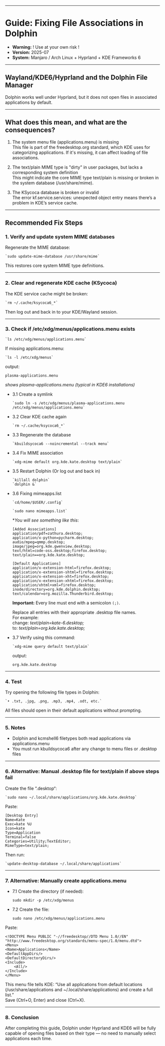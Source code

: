 -----------------------------------------------------------------------------  
# Guide: Fixing File Associations in Dolphin  


- **Warning:** ! Use at your own risk !  
- **Version:** 2025-07  
- **System:** Manjaro / Arch Linux + Hyprland + KDE Frameworks 6  

------------------------------------------------------------------------------  

## Wayland/KDE6/Hyprland and the Dolphin File Manager  

Dolphin works well under Hyprland, but it does not open files in associated applications by default.  

------------------------------------------------------------------------------  

## What does this mean, and what are the consequences?  
1. The system menu file (applications.menu) is missing  
   This file is part of the freedesktop.org standard, which KDE uses for categorizing applications. If it's missing, it can affect loading of file associations.  
       
2. The text/plain MIME type is "dirty" in user packages, but lacks a corresponding system definition  
   This might indicate the core MIME type text/plain is missing or broken in the system database (/usr/share/mime).  
       
3. The KSycoca database is broken or invalid  
   The error kf.service.services: unexpected object entry means there’s a problem in KDE’s service cache.  

------------------------------------------------------------------------------  

## Recommended Fix Steps  


### 1. Verify and update system MIME databases  

Regenerate the MIME database:  

    `sudo update-mime-database /usr/share/mime`  

This restores core system MIME type definitions.  


______________________________________________________________________________  
### 2. Clear and regenerate KDE cache (KSycoca)  

The KDE service cache might be broken:  

    `rm ~/.cache/ksycoca6_*`  

Then log out and back in to your KDE/Wayland session.  


______________________________________________________________________________
### 3. Check if /etc/xdg/menus/applications.menu exists  

    `ls /etc/xdg/menus/applications.menu`  

If missing applications.menu:  

    `ls -l /etc/xdg/menus`  

output:  

`plasma-applications.menu`  

*shows plasma-applications.menu (typical in KDE6 installations)*  


  * 3.1 Create a symlink  

        `sudo ln -s /etc/xdg/menus/plasma-applications.menu /etc/xdg/menus/applications.menu`


  * 3.2 Clear KDE cache again

        `rm ~/.cache/ksycoca6_*`  


  * 3.3 Regenerate the database  

        `kbuildsycoca6 --noincremental --track menu`  


  * 3.4 Fix MIME association  

        `xdg-mime default org.kde.kate.desktop text/plain`  


  * 3.5 Restart Dolphin (Or log out and back in)  

        `killall dolphin`  
        `dolphin &`  


  * 3.6 Fixing mimeapps.list  

        `cd/home/$USER/.config`  

        `sudo nano mimeapps.list`  


    **You will see something like this*:

        [Added Associations]  
        application/pdf=zathura.desktop;  
        application/x-python=pycharm.desktop;  
        audio/mpeg=qmmp.desktop;  
        image/jpeg=org.kde.gwenview.desktop;  
        text/html=code-oss.desktop;firefox.desktop;  
        text/plain==org.kde.kate.desktop;  

        [Default Applications]  
        application/x-extension-html=firefox.desktop;  
        application/x-extension-shtml=firefox.desktop;  
        application/x-extension-xht=firefox.desktop;  
        application/x-extension-xhtml=firefox.desktop;  
        application/xhtml+xml=firefox.desktop;  
        inode/directory=org.kde.dolphin.desktop;  
        text/calendar=org.mozilla.Thunderbird.desktop;  

    **Important:** Every line must end with a semicolon `(;)`.  


    Replace all entries with their appropriate .desktop file names.  
    For example:  
    change: *text/plain=kate-6.desktop;*  
    to: *text/plain=org.kde.kate.desktop;*  


  * 3.7 Verify using this command:  

        `xdg-mime query default text/plain`  
       output:  

       `org.kde.kate.desktop`  


______________________________________________________________________________
### 4. Test  

Try opening the following file types in Dolphin:  

    `• .txt, .jpg, .png, .mp3, .mp4, .odt, etc.`  

All files should open in their default applications without prompting.  


______________________________________________________________________________
### 5. Notes  

- Dolphin and kcmshell6 filetypes both read applications via applications.menu  
- You must run kbuildsycoca6 after any change to menu files or .desktop files  


______________________________________________________________________________
### 6. Alternative: Manual .desktop file for text/plain if above steps fail  

Create the file “.desktop“:  

    `sudo nano ~/.local/share/applications/org.kde.kate.desktop`  

Paste:  

    [Desktop Entry]  
    Name=Kate  
    Exec=kate %U  
    Icon=kate  
    Type=Application  
    Terminal=false  
    Categories=Utility;TextEditor;  
    MimeType=text/plain;  

Then run:  

    `update-desktop-database ~/.local/share/applications`  

______________________________________________________________________________
### 7. Alternative: Manually create applications.menu  

   * 7.1 Create the directory (if needed):  

      `sudo mkdir -p /etc/xdg/menus`  


   * 7.2 Create the file:  

      `sudo nano /etc/xdg/menus/applications.menu`  

   Paste:  

    <!DOCTYPE Menu PUBLIC "-//freedesktop//DTD Menu 1.0//EN"  
    "http://www.freedesktop.org/standards/menu-spec/1.0/menu.dtd">  
    <Menu>  
    <Name>Applications</Name>  
    <DefaultAppDirs/>  
    <DefaultDirectoryDirs/>  
    <Include>  
        <All/>  
    </Include>  
    </Menu>  
 
   This menu file tells KDE: “Use all applications from default locations (/usr/share/applications and ~/.local/share/applications) and create a full list.”  
   Save (Ctrl+O, Enter) and close (Ctrl+X).  

______________________________________________________________________________
### 8. Conclusion  

After completing this guide, Dolphin under Hyprland and KDE6 will be fully capable of opening files based on their type — no need to manually select applications each time.
